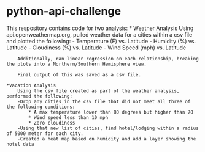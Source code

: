 # python-api-challenge
This respository contains code for two analysis:
    * Weather Analysis
        Using api.openweathermap.org, pulled weather data for a cities within a csv file and plotted the following:
        - Temperature (F) vs. Latitude
        - Humidity (%) vs. Latitude
        - Cloudiness (%) vs. Latitude
        - Wind Speed (mph) vs. Latitude

        Additionally, ran linear regression on each relationship, breaking the plots into a Northern/Southern Hemisphere view.

        Final output of this was saved as a csv file.
    
    *Vacation Analysis
        Using the csv file created as part of the weather analysis, performed the following:
        -Drop any cities in the csv file that did not meet all three of the following conditions:
            * A max temperature lower than 80 degrees but higher than 70
            * Wind speed less than 10 mph
            * Zero cloudiness
        -Using that new list of cities, find hotel/lodging within a radius of 5000 meter for each city.
        -Created a heat map based on humidity and add a layer showing the hotel data
